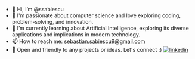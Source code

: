 - 👋 Hi, I’m @ssabiescu
- 💞️ I'm passionate about computer science and love exploring coding, problem-solving, and innovation.
- 🌱 I’m currently learning about Artificial Intelligence, exploring its diverse applications and implications in modern technology.
- 📫 How to reach me: sebastian.sabiescu9@gmail.com
- 🚀 Open and friendly to any projects or ideas. Let's connect :) [![linkedin](https://img.shields.io/badge/linkedin-0A66C2?style=for-the-badge&logo=linkedin&logoColor=white)](https://www.linkedin.com/in/sebastian-sabiescu/)

<!---
ssabiescu/ssabiescu is a ✨ special ✨ repository because its `README.md` (this file) appears on your GitHub profile.
You can click the Preview link to take a look at your changes.
--->
